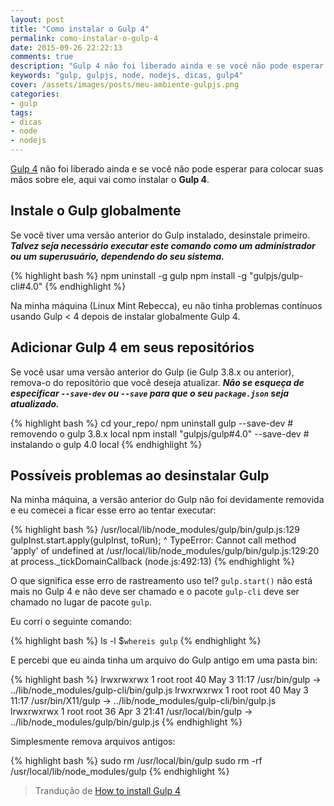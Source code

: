 ```yaml
---
layout: post
title: "Como instalar o Gulp 4"
permalink: como-instalar-o-gulp-4
date: 2015-09-26 22:22:13
comments: true
description: "Gulp 4 não foi liberado ainda e se você não pode esperar para colocar suas mãos sobre ele, aqui vai como instalar o Gulp 4"
keywords: "gulp, gulpjs, node, nodejs, dicas, gulp4"
cover: /assets/images/posts/meu-ambiente-gulpjs.png
categories:
- gulp
tags:
- dicas
- node
- nodejs
---
```


[Gulp 4](https://github.com/gulpjs/gulp/tree/4.0) não foi liberado ainda e se você não pode esperar para colocar suas mãos sobre ele, aqui vai como instalar o **Gulp 4**.

## Instale o Gulp globalmente

Se você tiver uma versão anterior do Gulp instalado, desinstale primeiro. _**Talvez seja necessário executar este comando como um administrador ou um superusuário, dependendo do seu sistema.**_

{% highlight bash %}
npm uninstall -g gulp
npm install -g "gulpjs/gulp-cli#4.0"
{% endhighlight %}

Na minha máquina (Linux Mint Rebecca), eu não tinha problemas contínuos usando Gulp < 4 depois de instalar globalmente Gulp 4.

## Adicionar Gulp 4 em seus repositórios

Se você usar uma versão anterior do Gulp (ie Gulp 3.8.x ou anterior), remova-o do repositório que você deseja atualizar. _**Não se esqueça de especificar `--save-dev` ou `--save` para que o seu `package.json` seja atualizado.**_

{% highlight bash %}
cd your_repo/
npm uninstall gulp --save-dev # removendo o gulp 3.8.x local
npm install "gulpjs/gulp#4.0" --save-dev # instalando o gulp 4.0 local
{% endhighlight %}

## Possíveis problemas ao desinstalar Gulp

Na minha máquina, a versão anterior do Gulp não foi devidamente removida e eu comecei a ficar esse erro ao tentar executar:

{% highlight bash %}
/usr/local/lib/node_modules/gulp/bin/gulp.js:129
    gulpInst.start.apply(gulpInst, toRun);
                   ^
TypeError: Cannot call method 'apply' of undefined
    at /usr/local/lib/node_modules/gulp/bin/gulp.js:129:20
    at process._tickDomainCallback (node.js:492:13)
{% endhighlight %}

O que significa esse erro de rastreamento uso tel? `gulp.start()` não está mais no Gulp 4 e não deve ser chamado e o pacote `gulp-cli` deve ser chamado no lugar de pacote `gulp`.

Eu corri o seguinte comando:

{% highlight bash %}
ls -l $`whereis gulp`
{% endhighlight %}

E percebi que eu ainda tinha um arquivo do Gulp antigo em uma pasta bin:

{% highlight bash %}
lrwxrwxrwx 1 root root 40 May  3 11:17 /usr/bin/gulp -> ../lib/node_modules/gulp-cli/bin/gulp.js
lrwxrwxrwx 1 root root 40 May  3 11:17 /usr/bin/X11/gulp -> ../lib/node_modules/gulp-cli/bin/gulp.js
lrwxrwxrwx 1 root root 36 Apr  3 21:41 /usr/local/bin/gulp -> ../lib/node_modules/gulp/bin/gulp.js
{% endhighlight %}

Simplesmente remova arquivos antigos:

{% highlight bash %}
sudo rm /usr/local/bin/gulp
sudo rm -rf /usr/local/lib/node_modules/gulp
{% endhighlight %}

> Trandução de [How to install Gulp 4](http://blog.reactandbethankful.com/posts/2015/05/01/how-to-install-gulp-4/)